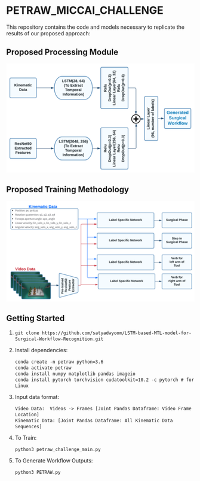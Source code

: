 # PETRAW_MICCAI_CHALLENGE

This repository contains the code and models necessary to replicate the results of our proposed approach:

## Proposed Processing Module

<p>
<img src="assets/module.png" width="1000" >
</p>

## Proposed Training Methodology

<p>
<img src="assets/framework.png" width="1000" >
</p>

## Getting Started
1. 
    ```
    git clone https://github.com/satyadwyoom/LSTM-based-MTL-model-for-Surgical-Workflow-Recognition.git
    ```

2.  Install dependencies:
    ```
    conda create -n petraw python=3.6
    conda activate petraw
    conda install numpy matplotlib pandas imageio
    conda install pytorch torchvision cudatoolkit=10.2 -c pytorch # for Linux
    ```

3.  Input data format:
    ```
    Video Data:  Videos -> Frames [Joint Pandas Dataframe: Video Frame Location]
    Kinematic Data: [Joint Pandas Dataframe: All Kinematic Data Sequences]
    ```

4.  To Train:
    ```
    python3 petraw_challenge_main.py
    ```

5.  To Generate Workflow Outputs:
    ```
    python3 PETRAW.py
    ```
